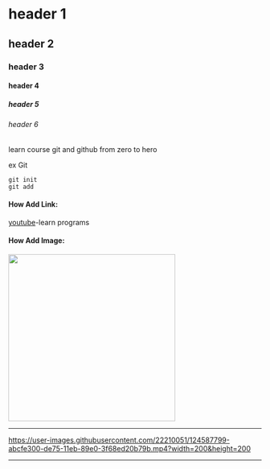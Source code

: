 # header 1
## header 2
### header 3
#### header 4
##### header 5
###### header 6

learn course git and github from zero to hero

ex Git
```
git init
git add 
```

#### How Add Link:
[youtube](https://www.youtube.com/watch?v=ACOiGZoqC8w&list=PLDoPjvoNmBAw4eOj58MZPakHjaO3frVMF)-learn programs


#### How Add Image:
<img src="https://avatars.githubusercontent.com/u/138794145?v=4" align="center" height="332" width="332">
<br>
<hr />


https://user-images.githubusercontent.com/22210051/124587799-abcfe300-de75-11eb-89e0-3f68ed20b79b.mp4?width=200&height=200

<!-- <p align="center">
  <a href="https://www.youtube.com/watch?v=ACOiGZoqC8w&list=PLDoPjvoNmBAw4eOj58MZPakHjaO3frVMF" target="_blank"><img src="internals/img/subtitler-intro-imgur.gif"></a>
</p> -->

<hr />
<br />
